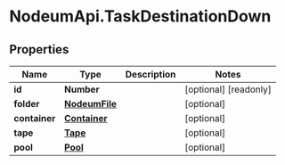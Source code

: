 # NodeumApi.TaskDestinationDown

## Properties

Name | Type | Description | Notes
------------ | ------------- | ------------- | -------------
**id** | **Number** |  | [optional] [readonly] 
**folder** | [**NodeumFile**](NodeumFile.md) |  | [optional] 
**container** | [**Container**](Container.md) |  | [optional] 
**tape** | [**Tape**](Tape.md) |  | [optional] 
**pool** | [**Pool**](Pool.md) |  | [optional] 


